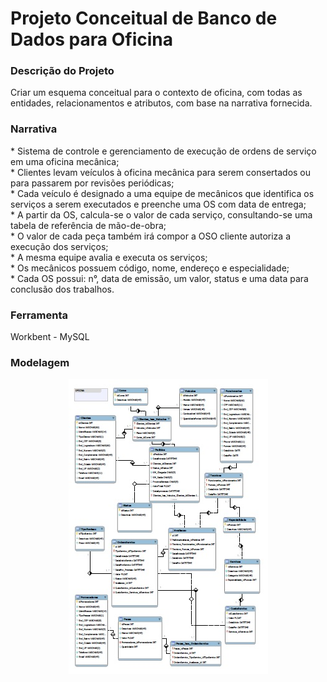 <h1> Projeto Conceitual de Banco de Dados para Oficina </h1>

<h3> Descrição do Projeto </h3>
Criar um esquema conceitual para o contexto de oficina, com todas as entidades, relacionamentos e atributos, com base na narrativa fornecida.


<h3> Narrativa </h3>
* Sistema de controle e gerenciamento de execução de ordens de serviço em uma oficina mecânica;</br>
* Clientes levam veículos à oficina mecânica para serem consertados ou para passarem por revisões periódicas;</br>
* Cada veículo é designado a uma equipe de mecânicos que identifica os serviços a serem executados e preenche uma OS com data de entrega;</br>
* A partir da OS, calcula-se o valor de cada serviço, consultando-se uma tabela de referência de mão-de-obra;</br>
* O valor de cada peça também irá compor a OSO cliente autoriza a execução dos serviços;</br>
* A mesma equipe avalia e executa os serviços;</br>
* Os mecânicos possuem código, nome, endereço e especialidade;</br>
* Cada OS possui: n°, data de emissão, um valor, status e uma data para conclusão dos trabalhos.</br>


<h3> Ferramenta </h3>
Workbent - MySQL


<h3> Modelagem </h3>
<p style="text-align: center;">
<img src="./img/model.jpeg">
</p>
